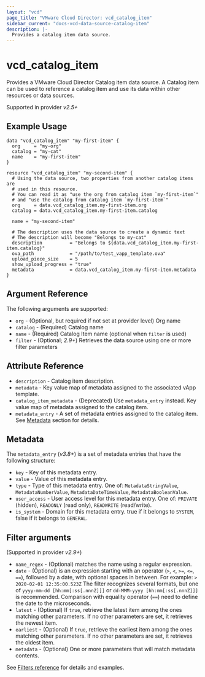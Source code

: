 ```yaml
---
layout: "vcd"
page_title: "VMware Cloud Director: vcd_catalog_item"
sidebar_current: "docs-vcd-data-source-catalog-item"
description: |-
  Provides a catalog item data source.
---
```


# vcd\_catalog\_item

Provides a VMware Cloud Director Catalog item data source. A Catalog item can be used to reference a catalog item and use its 
data within other resources or data sources.

Supported in provider *v2.5+*

## Example Usage

```hcl
data "vcd_catalog_item" "my-first-item" {
  org     = "my-org"
  catalog = "my-cat"
  name    = "my-first-item"
}

resource "vcd_catalog_item" "my-second-item" {
  # Using the data source, two properties from another catalog items are
  # used in this resource.
  # You can read it as "use the org from catalog item `my-first-item`"
  # and "use the catalog from catalog item `my-first-item`"
  org     = data.vcd_catalog_item.my-first-item.org
  catalog = data.vcd_catalog_item.my-first-item.catalog

  name = "my-second-item"

  # The description uses the data source to create a dynamic text
  # The description will become "Belongs to my-cat"
  description          = "Belongs to ${data.vcd_catalog_item.my-first-item.catalog}"
  ova_path             = "/path/to/test_vapp_template.ova"
  upload_piece_size    = 5
  show_upload_progress = "true"
  metadata             = data.vcd_catalog_item.my-first-item.metadata
}
```

## Argument Reference

The following arguments are supported:

* `org` - (Optional, but required if not set at provider level) Org name 
* `catalog` - (Required) Catalog name
* `name` - (Required) Catalog Item name (optional when `filter` is used)
* `filter` - (Optional; *2.9+*) Retrieves the data source using one or more filter parameters

## Attribute Reference

* `description` - Catalog item description.
* `metadata` - Key value map of metadata assigned to the associated vApp template.
* `catalog_item_metadata` - (Deprecated) Use `metadata_entry` instead. Key value map of metadata assigned to the catalog item.
* `metadata_entry` - A set of metadata entries assigned to the catalog item. See [Metadata](#metadata) section for details.

<a id="metadata"></a>
## Metadata

The `metadata_entry` (*v3.8+*) is a set of metadata entries that have the following structure:

* `key` - Key of this metadata entry.
* `value` - Value of this metadata entry.
* `type` - Type of this metadata entry. One of: `MetadataStringValue`, `MetadataNumberValue`, `MetadataDateTimeValue`, `MetadataBooleanValue`.
* `user_access` - User access level for this metadata entry. One of: `PRIVATE` (hidden), `READONLY` (read only), `READWRITE` (read/write).
* `is_system` - Domain for this metadata entry. true if it belongs to `SYSTEM`, false if it belongs to `GENERAL`.

## Filter arguments

(Supported in provider *v2.9+*)

* `name_regex` - (Optional) matches the name using a regular expression.
* `date` - (Optional) is an expression starting with an operator (`>`, `<`, `>=`, `<=`, `==`), followed by a date, with
  optional spaces in between. For example: `> 2020-02-01 12:35:00.523Z`
  The filter recognizes several formats, but one of `yyyy-mm-dd [hh:mm[:ss[.nnnZ]]]` or `dd-MMM-yyyy [hh:mm[:ss[.nnnZ]]]`
  is recommended.
  Comparison with equality operator (`==`) need to define the date to the microseconds.
* `latest` - (Optional) If `true`, retrieve the latest item among the ones matching other parameters. If no other parameters
  are set, it retrieves the newest item.
* `earliest` - (Optional) If `true`, retrieve the earliest item among the ones matching other parameters. If no other parameters
  are set, it retrieves the oldest item.
* `metadata` - (Optional) One or more parameters that will match metadata contents.

See [Filters reference](/providers/vmware/vcd/latest/docs/guides/data_source_filters) for details and examples.


